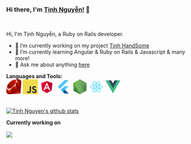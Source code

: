 ### Hi there, I'm [Tịnh Nguyễn!](https://elonpark.github.io) 👋

<br />

Hi, I'm Tịnh Nguyễn, a Ruby on Rails developer.

- 🔭 I’m currently working on my project [Tinh HandSome](https://github.com/tinhhandsome)
- 🌱 I’m currently learning Angular & Ruby on Rails & Javascript & many more!
- 💬 Ask me about anything [here](https://github.com/tinhhandsome/interface_angular/issues)

**Languages and Tools:**  
<code><img height="40" src="https://raw.githubusercontent.com/github/explore/80688e429a7d4ef2fca1e82350fe8e3517d3494d/topics/ruby/ruby.png"></code>
<code><img height="40" src="https://raw.githubusercontent.com/github/explore/80688e429a7d4ef2fca1e82350fe8e3517d3494d/topics/javascript/javascript.png"></code>
<code><img height="40" src="https://raw.githubusercontent.com/github/explore/80688e429a7d4ef2fca1e82350fe8e3517d3494d/topics/angular/angular.png"></code>
<code><img height="40" src="https://raw.githubusercontent.com/github/explore/80688e429a7d4ef2fca1e82350fe8e3517d3494d/topics/flutter/flutter.png"></code>
<code><img height="40" src="https://raw.githubusercontent.com/github/explore/80688e429a7d4ef2fca1e82350fe8e3517d3494d/topics/nodejs/nodejs.png"></code>
<code><img height="40" src="https://raw.githubusercontent.com/github/explore/80688e429a7d4ef2fca1e82350fe8e3517d3494d/topics/react/react.png"></code>
<code><img height="40" src="https://raw.githubusercontent.com/github/explore/80688e429a7d4ef2fca1e82350fe8e3517d3494d/topics/vue/vue.png"></code>

<br />
<a href="https://github.com/anuraghazra/github-readme-stats">
  <img align="center" src="https://github-readme-stats.vercel.app/api?username=tinhhandsome&show_icons=true&theme=radical&line_height=27" alt="Tinh Nguyen's github stats" />
</a>

<br />

**Currently working on**    
<p>
<a href="https://github.com/tinhhandsome/interface_angular">
  <img align="center" src="https://github-readme-stats.vercel.app/api/pin/?username=tinhhandsome&repo=interface_angular&theme=radical" />
</a> 
</p>

